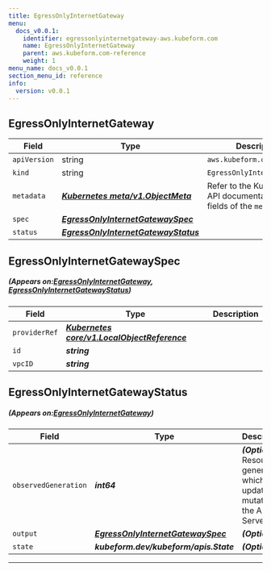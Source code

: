 ```yaml
---
title: EgressOnlyInternetGateway
menu:
  docs_v0.0.1:
    identifier: egressonlyinternetgateway-aws.kubeform.com
    name: EgressOnlyInternetGateway
    parent: aws.kubeform.com-reference
    weight: 1
menu_name: docs_v0.0.1
section_menu_id: reference
info:
  version: v0.0.1
---
```


## EgressOnlyInternetGateway
| Field | Type | Description |
| ------ | ----- | ----------- |
| `apiVersion` | string | `aws.kubeform.com/v1alpha1` |
|    `kind` | string | `EgressOnlyInternetGateway` |
| `metadata` | ***[Kubernetes meta/v1.ObjectMeta](https://kubernetes.io/docs/reference/generated/kubernetes-api/v1.13/#objectmeta-v1-meta)***|Refer to the Kubernetes API documentation for the fields of the `metadata` field.|
| `spec` | ***[EgressOnlyInternetGatewaySpec](#EgressOnlyInternetGatewaySpec)***||
| `status` | ***[EgressOnlyInternetGatewayStatus](#EgressOnlyInternetGatewayStatus)***||
## EgressOnlyInternetGatewaySpec
##### (Appears on:[EgressOnlyInternetGateway](#EgressOnlyInternetGateway), [EgressOnlyInternetGatewayStatus](#EgressOnlyInternetGatewayStatus))
| Field | Type | Description |
| ------ | ----- | ----------- |
| `providerRef` | ***[Kubernetes core/v1.LocalObjectReference](https://kubernetes.io/docs/reference/generated/kubernetes-api/v1.13/#localobjectreference-v1-core)***||
| `id` | ***string***||
| `vpcID` | ***string***||
## EgressOnlyInternetGatewayStatus
##### (Appears on:[EgressOnlyInternetGateway](#EgressOnlyInternetGateway))
| Field | Type | Description |
| ------ | ----- | ----------- |
| `observedGeneration` | ***int64***| ***(Optional)*** Resource generation, which is updated on mutation by the API Server.|
| `output` | ***[EgressOnlyInternetGatewaySpec](#EgressOnlyInternetGatewaySpec)***| ***(Optional)*** |
| `state` | ***kubeform.dev/kubeform/apis.State***| ***(Optional)*** |
---
